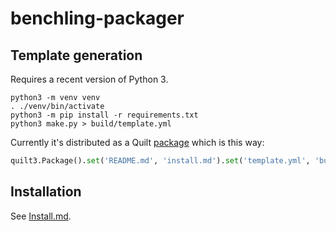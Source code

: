 # benchling-packager

## Template generation

Requires a recent version of Python 3.

```shell
python3 -m venv venv
. ./venv/bin/activate
python3 -m pip install -r requirements.txt
python3 make.py > build/template.yml
```

Currently it's distributed as a Quilt [package](https://open.quiltdata.com/b/quilt-example/packages/examples/benchling-packager)
which is this way:

```python
quilt3.Package().set('README.md', 'install.md').set('template.yml', 'build/template.yml').push('examples/benchling-packager', 's3://quilt-example')
```

## Installation

See [Install.md](Install.md).

